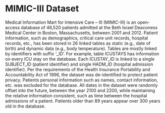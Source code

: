 # MIMIC-III Dataset

Medical Information Mart for Intensive Care – III (MIMIC-III) is an open-access database of 46,520 patients admitted at the Beth Israel Deaconess Medical Center in Boston, Massachusetts, between 2001 and 2012. Patient information, such as demographics, critical care unit records, hospital records, etc., has been stored in 26 linked tables as static (e.g., date of birth) and dynamic data (e.g., body temperature). Tables are mostly linked by identifiers with suffix ‘_ID’. For example, table ICUSTAYS has information on every ICU stay on the database. Each ICUSTAY_ID is linked to a single SUBJECT_ID (patient identifier) and single HADM_ID (hospital admission identifier).
Per the requirements of the Health Insurance Portability and Accountability Act of 1996, the dataset was de-identified to protect patient privacy. Patients personal information such as names, contact information, etc. was excluded for the database. All dates in the dataset were randomly offset into the future, between the year 2100 and 2200, while maintaining the relative information consistent, such as time between the hospital admissions of a patient. Patients older than 89 years appear over 300 years old in the database.
